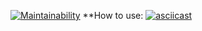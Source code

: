 [![Maintainability](https://api.codeclimate.com/v1/badges/a079a85b16e9912d922e/maintainability)](https://codeclimate.com/github/Bobronaud/frontend-project-44/maintainability)
**How to use:
[![asciicast](https://asciinema.org/a/ZPkxmLQkrECLMNrOLOZnSWWOE.svg)](https://asciinema.org/a/ZPkxmLQkrECLMNrOLOZnSWWOE)
